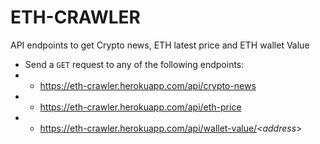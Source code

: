 # ETH-CRAWLER
 API endpoints to get Crypto news, ETH latest price and ETH wallet Value

-  Send a `GET` request to any of the following endpoints:
 - - https://eth-crawler.herokuapp.com/api/crypto-news
 - - https://eth-crawler.herokuapp.com/api/eth-price
 - - https://eth-crawler.herokuapp.com/api/wallet-value/<_address_>
